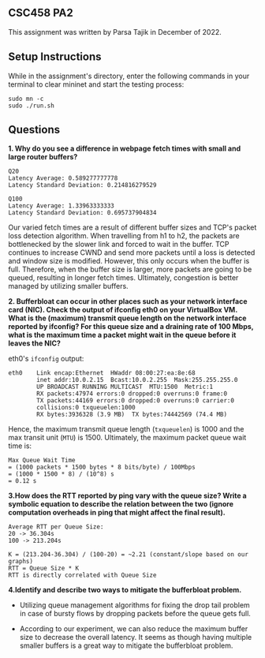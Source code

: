 CSC458 PA2
---

This assignment was written by Parsa Tajik in December of 2022.

Setup Instructions
---
While in the assignment's directory, enter the following commands in your terminal to clear mininet and start the testing process:

    sudo mn -c
    sudo ./run.sh

Questions
---

__1. Why do you see a difference in webpage fetch times with small and large router buffers?__

    Q20
    Latency Average: 0.589277777778 
    Latency Standard Deviation: 0.214816279529

    Q100  
    Latency Average: 1.33963333333 
    Latency Standard Deviation: 0.695737904834 

Our varied fetch times are a result of different buffer sizes and TCP's packet loss detection algorithm. When travelling from h1 to h2, the packets are bottlenecked by the slower link and forced to wait in the buffer. TCP continues to increase CWND and send more packets until a loss is detected and window size is modified. However, this only occurs when the buffer is full. Therefore, when the buffer size is larger, more packets are going to be queued, resulting in longer fetch times. Ultimately, congestion is better managed by utilizing smaller buffers. 


__2. Bufferbloat can occur in other places such as your network interface card (NIC). Check the output of ifconfig eth0 on your VirtualBox VM. What is the (maximum) transmit queue length on the network interface reported by ifconfig? For this queue size and a draining rate of 100 Mbps, what is the maximum time a packet might wait in the queue before it leaves the NIC?__

eth0's `ifconfig` output:

    eth0    Link encap:Ethernet  HWaddr 08:00:27:ea:8e:68
            inet addr:10.0.2.15  Bcast:10.0.2.255  Mask:255.255.255.0
            UP BROADCAST RUNNING MULTICAST  MTU:1500  Metric:1
            RX packets:47974 errors:0 dropped:0 overruns:0 frame:0
            TX packets:44169 errors:0 dropped:0 overruns:0 carrier:0
            collisions:0 txqueuelen:1000
            RX bytes:3936328 (3.9 MB)  TX bytes:74442569 (74.4 MB)

Hence, the maximum transmit queue length (`txqueuelen`) is 1000 and the max transit unit (`MTU`) is 1500. Ultimately, the maximum packet queue wait time is:

    Max Queue Wait Time
    = (1000 packets * 1500 bytes * 8 bits/byte) / 100Mbps
    = (1000 * 1500 * 8) / (10^8) s
    = 0.12 s


__3.How does the RTT reported by ping vary with the queue size? Write a symbolic equation to describe the relation between the two (ignore computation overheads in ping that might affect the final result).__

    Average RTT per Queue Size:
    20 -> 36.304s
    100 -> 213.204s

    K = (213.204-36.304) / (100-20) = ~2.21 (constant/slope based on our graphs)
    RTT = Queue Size * K
    RTT is directly correlated with Queue Size
    

__4.Identify and describe two ways to mitigate the bufferbloat problem.__

- Utilizing queue management algorithms for fixing the drop tail problem in case of bursty flows by dropping packets before the queue gets full.

- According to our experiment, we can also reduce the maximum buffer size to decrease the overall latency. It seems as though having multiple smaller buffers is a great way to mitigate the bufferbloat problem.







